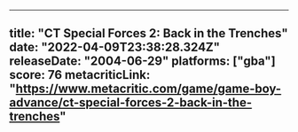 
---
title: "CT Special Forces 2: Back in the Trenches"
date: "2022-04-09T23:38:28.324Z"
releaseDate: "2004-06-29"
platforms: ["gba"]
score: 76
metacriticLink: "https://www.metacritic.com/game/game-boy-advance/ct-special-forces-2-back-in-the-trenches"
---
